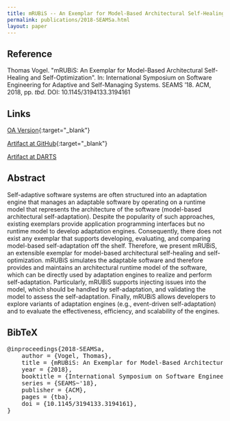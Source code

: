 ```yaml
---
title: mRUBiS -- An Exemplar for Model-Based Architectural Self-Healing and Self-Optimization
permalink: publications/2018-SEAMSa.html
layout: paper
---
```


## Reference
Thomas Vogel. "mRUBiS: An Exemplar for Model-Based Architectural Self-Healing and Self-Optimization". In: International Symposium on Software Engineering for Adaptive and Self-Managing Systems. SEAMS ’18. ACM, 2018, pp. _tbd_. DOI: 10.1145/3194133.3194161

## Links
[OA Version](https://arxiv.org/abs/1804.00954){:target="_blank"}

[Artifact at GitHub](https://github.com/thomas-vogel/mRUBiS){:target="_blank"}

[Artifact at DARTS](2018-DARTS)

## Abstract
Self-adaptive software systems are often structured into an adaptation engine that manages an adaptable software by operating on a runtime model that represents the architecture of the software (model-based architectural self-adaptation). Despite the popularity of such approaches, existing exemplars provide application programming interfaces but no runtime model to develop adaptation engines. Consequently, there does not exist any exemplar that supports developing, evaluating, and comparing model-based self-adaptation off the shelf. Therefore, we present mRUBiS, an extensible exemplar for model-based architectural self-healing and self-optimization. mRUBiS simulates the adaptable software and therefore provides and maintains an architectural runtime model of the software, which can be directly used by adaptation engines to realize and perform self-adaptation. Particularly, mRUBiS supports injecting issues into the model, which should be handled by self-adaptation, and validating the model to assess the self-adaptation. Finally, mRUBiS allows developers to explore variants of adaptation engines (e.g., event-driven self-adaptation) and to evaluate the effectiveness, efficiency, and scalability of the engines.

## BibTeX

<div class="bibtex">
<pre>@inproceedings{2018-SEAMSa,
    author = {Vogel, Thomas},
    title = {mRUBiS: An Exemplar for Model-Based Architectural Self-Healing and Self-Optimization},
    year = {2018},
    booktitle = {International Symposium on Software Engineering for Adaptive and Self-Managing Systems},
    series = {SEAMS~'18},
    publisher = {ACM},
    pages = {tba},
    doi = {10.1145/3194133.3194161},
}</pre>
</div>
